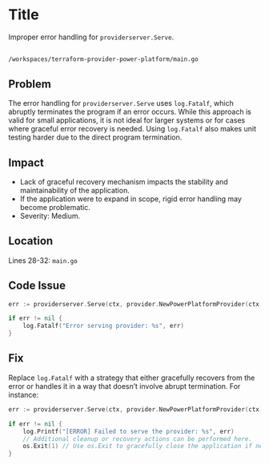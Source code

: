 # Title

Improper error handling for `providerserver.Serve`.

##

`/workspaces/terraform-provider-power-platform/main.go`

## Problem

The error handling for `providerserver.Serve` uses `log.Fatalf`, which abruptly terminates the program if an error occurs. While this approach is valid for small applications, it is not ideal for larger systems or for cases where graceful error recovery is needed. Using `log.Fatalf` also makes unit testing harder due to the direct program termination.

## Impact

- Lack of graceful recovery mechanism impacts the stability and maintainability of the application.
- If the application were to expand in scope, rigid error handling may become problematic.
- Severity: Medium.

## Location

Lines 28-32:
`main.go`

## Code Issue

```go
err := providerserver.Serve(ctx, provider.NewPowerPlatformProvider(ctx), serveOpts)

if err != nil {
	log.Fatalf("Error serving provider: %s", err)
}
```

## Fix

Replace `log.Fatalf` with a strategy that either gracefully recovers from the error or handles it in a way that doesn’t involve abrupt termination. For instance:

```go
err := providerserver.Serve(ctx, provider.NewPowerPlatformProvider(ctx), serveOpts)

if err != nil {
	log.Printf("[ERROR] Failed to serve the provider: %s", err)
	// Additional cleanup or recovery actions can be performed here.
	os.Exit(1) // Use os.Exit to gracefully close the application if necessary.
}
```

